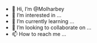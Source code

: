 - 👋 Hi, I’m @Molharbey
- 👀 I’m interested in ...
- 🌱 I’m currently learning ...
- 💞️ I’m looking to collaborate on ...
- 📫 How to reach me ...

<!---
Molharbey/Molharbey is a ✨ special ✨ repository because its `README.md` (this file) appears on your GitHub profile.
You can click the Preview link to take a look at your changes.
--->
